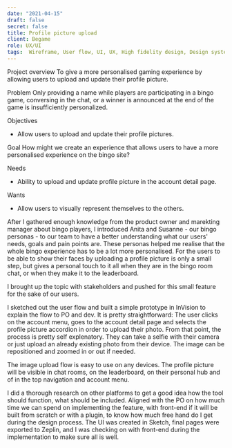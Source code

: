 ```yaml
---
date: "2021-04-15"
draft: false
secret: false
title: Profile picture upload
client: Begame
role: UX/UI
tags:  Wireframe, User flow, UI, UX, High fidelity design, Design system, Responsive design, Whimsical, Marvel app, Sketch, Zeplin,
---
```


Project overview
To give a more personalised gaming experience by allowing users to upload and update their profile picture. 

Problem
Only providing a name while players are participating in a bingo game, conversing in the chat, or a winner is announced at the end of the game is insufficiently personalized.

Objectives
- Allow users to upload and update their profile pictures.

Goal
How might we create an experience that allows users to have a more personalised experience on the bingo site?

Needs
- Ability to upload and update profile picture in the account detail page.

Wants
- Allow users to visually represent themselves to the others. 

After I gathered enough knowledge from the product owner and marekting manager about bingo players, I introduced Anita and Susanne - our bingo personas - to our team to have a better understanding what our users' needs, goals and pain points are. These personas helped me realise that the whole bingo experience has to be a lot more personalised. For the users to be able to show their faces by uploading a profile picture is only a small step, but gives a personal touch to it all when they are in the bingo room chat, or when they make it to the leaderboard.

I brought up the topic with stakeholders and pushed for this small feature for the sake of our users.

I sketched out the user flow and built a simple prototype in InVision to explain the flow to PO and dev.
It is pretty straightforward: The user clicks on the account menu, goes to the account detail page and selects the profile picture accordion in order to upload their photo. From that point, the process is pretty self explenatory. They can take a selfie with their camera or just upload an already existing photo from their device. The image can be repositioned and zoomed in or out if needed.

The image upload flow is easy to use on any devices. The profile picture will be visible in chat rooms, on the leaderboard, on their personal hub and of in the top navigation and account menu.

I did a thorough research on other platforms to get a good idea how the tool should function, what should be included. Aligned with the PO on how much time we can spend on implementing the feature, with front-end if it will be built from scratch or with a plugin, to know how much free hand do I get during the design process. The UI was created in Sketch, final pages were exported to Zeplin, and I was checking on with front-end during the implementation to make sure all is well.